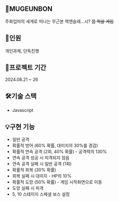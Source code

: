 ## 🤜MUGEUNBON
주화입마의 세계로 떠나는 무근본 핵앤슬래...시? ~~몹 척살 게임~~

## 👥인원
개인과제, 단독진행

## 📆프로젝트 기간
2024.08.21 ~ 26

## 🛠️기술 스택
* Javascript

## 💡구현 기능
* 일반 공격
* 확률적 방어 (60% 확률, 대미지의 30%를 경감)
* 확률적 연속 공격 (2회, 40% 확률) - 공격력의 130%
* 연속 공격 성공 시 피격되지 않음
* 연속 공격 실패 시 일반 공격 (1회)
* 확률적 회복 (30% 확률)
* 회복 실패 시 대미지 - HP의 10%
* 확률적 도망 (50% 확률) - 게임 시작화면으로 이동
* 도망 실패 시 피격
* 5, 10 스테이지 스페셜 보스 설정